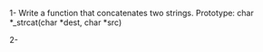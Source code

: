 1- Write a function that concatenates two strings.
Prototype: char *_strcat(char *dest, char *src)

2-
